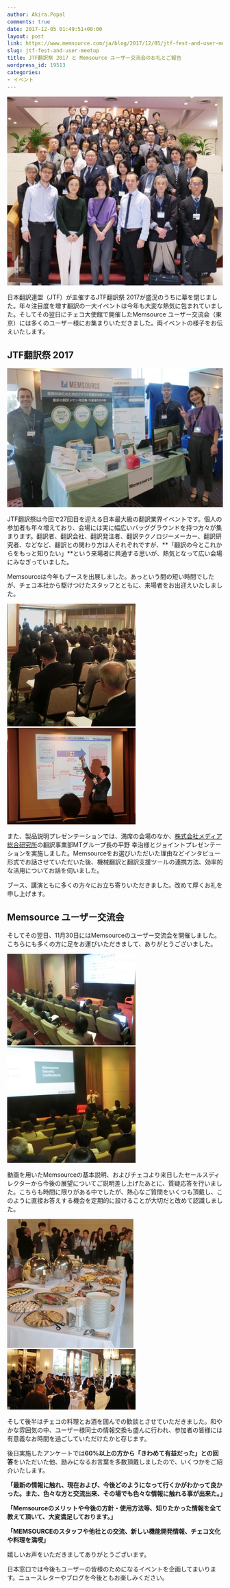 ```yaml
---
author: Akira.Popal
comments: true
date: 2017-12-05 01:49:51+00:00
layout: post
link: https://www.memsource.com/ja/blog/2017/12/05/jtf-fest-and-user-meetup/
slug: jtf-fest-and-user-meetup
title: JTF翻訳祭 2017 と Memsource ユーザー交流会のお礼とご報告
wordpress_id: 19513
categories:
- イベント
---
```




![ユーザー交流会の様子](/uploads/2017/12/24259721_10155386747703439_209004266_o-e1512438524860-1024x894.jpg)

日本翻訳連盟（JTF）が主催するJTF翻訳祭 2017が盛況のうちに幕を閉じました。年々注目度を増す翻訳の一大イベントは今年も大変な熱気に包まれていました。そしてその翌日にチェコ大使館で開催したMemsource ユーザー交流会（東京）には多くのユーザー様にお集まりいただきました。両イベントの様子をお伝えいたします。

<!-- more -->


## 




## JTF翻訳祭 2017


[![メムソースブース](/uploads/2017/12/CIMG0686-1024x657.jpg)](/uploads/2017/12/CIMG0686.jpg)



JTF翻訳祭は今回で27回目を迎える日本最大級の翻訳業界イベントです。個人の参加者も年々増えており、会場には実に幅広いバッググラウンドを持つ方々が集まります。翻訳者、翻訳会社、翻訳発注者、翻訳テクノロジーメーカー、翻訳研究者、などなど、翻訳との関わり方は人それぞれですが、**「翻訳の今とこれからをもっと知りたい」**という来場者に共通する思いが、熱気となって広い会場にみなぎっていました。

Memsourceは今年もブースを出展しました。あっという間の短い時間でしたが、チェコ本社から駆けつけたスタッフとともに、来場者をお出迎えいたしました。

[![Memsourcse製品プレゼンテーション](/uploads/2017/12/CIMG0696-300x286.jpg)](/uploads/2017/12/CIMG0696.jpg)[![機械翻訳とMemsourceの連携について](/uploads/2017/12/CIMG0714-300x225.jpg)](/uploads/2017/12/CIMG0714.jpg)



















また、製品説明プレゼンテーションでは、満席の会場のなか、[株式会社メディア総合研究所](http://www.mediasoken.jp/)の翻訳事業部MTグループ長の平野 幸治様とジョイントプレゼンテーションを実施しました。Memsourceをお選びいただいた理由などインタビュー形式でお話させていただいた後、機械翻訳と翻訳支援ツールの連携方法、効率的な活用についてお話を伺いました。



ブース、講演ともに多くの方々にお立ち寄りいただきました。改めて厚くお礼を申し上げます。


## Memsource ユーザー交流会


そしてその翌日、11月30日にはMemsourceのユーザー交流会を開催しました。こちらにも多くの方に足をお運びいただきまして、ありがとうございました。

[![User Training](/uploads/2017/12/CIMG07211-300x213.jpg)](/uploads/2017/12/CIMG07211.jpg)[![セールスディレクターJosefからMemsource社と今後の展望について](/uploads/2017/12/CIMG0734-1-300x271.jpg)](/uploads/2017/12/CIMG0734-1.jpg)



















動画を用いたMemsourceの基本説明、およびチェコより来日したセールスディレクターから今後の展望についてご説明差し上げたあとに、質疑応答を行いました。こちらも時間に限りがある中でしたが、熱心なご質問をいくつも頂戴し、このように直接お答えする機会を定期的に設けることが大切だと改めて認識しました。



[![チェコ大使館のお料理](/uploads/2017/12/CIMG0739-295x300.jpg)](/uploads/2017/12/CIMG0739.jpg)[![ユーザー様同士の歓談タイム](/uploads/2017/12/24271407_10155386747948439_1529413546_o-300x141.jpg)](/uploads/2017/12/24271407_10155386747948439_1529413546_o.jpg)

















そして後半はチェコの料理とお酒を囲んでの歓談とさせていただきました。和やかな雰囲気の中、ユーザー様同士の情報交換も盛んに行われ、参加者の皆様には有意義なお時間を過ごしていただけたかと存じます。

後日実施したアンケートでは**60%以上の方から「きわめて有益だった」との回答**をいただいた他、励みになるお言葉を多数頂戴しましたので、いくつかをご紹介いたします。



**「最新の情報に触れ、現在および、今後どのようになって行くかがわかって良かった。また、色々な方と交流出来、その場でも色々な情報に触れる事が出来た。」**



**「Memsourceのメリットや今後の方針・使用方法等、知りたかった情報を全て教えて頂いて、大変満足しております。」**



**「MEMSOURCEのスタッフや他社との交流、新しい機能開発情報、チェコ文化や料理を満喫」**



嬉しいお声をいただきましてありがとうございます。

日本窓口では今後もユーザーの皆様のためになるイベントを企画してまいります。ニュースレターやブログを今後ともお楽しみください。


